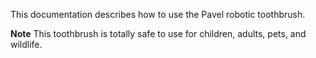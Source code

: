 This documentation describes how to use the Pavel robotic toothbrush.
 
**Note** This toothbrush is totally safe to use for children, adults, pets, and wildlife.
